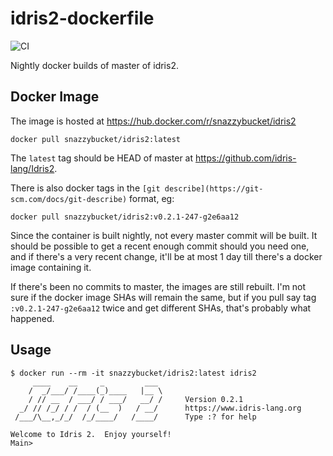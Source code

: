 # idris2-dockerfile

![CI](https://github.com/alexhumphreys/idris2-dockerfile/workflows/Docker%20Image%20CI/badge.svg?branch=master&event=push)

Nightly docker builds of master of idris2.

## Docker Image

The image is hosted at https://hub.docker.com/r/snazzybucket/idris2

```
docker pull snazzybucket/idris2:latest
```

The `latest` tag should be HEAD of master at https://github.com/idris-lang/Idris2.

There is also docker tags in the `[git describe](https://git-scm.com/docs/git-describe)` format, eg:

```
docker pull snazzybucket/idris2:v0.2.1-247-g2e6aa12
```

Since the container is built nightly, not every master commit will be built. It should be possible to get a recent enough commit should you need one, and if there's a very recent change, it'll be at most 1 day till there's a docker image containing it.

If there's been no commits to master, the images are still rebuilt. I'm not sure if the docker image SHAs will remain the same, but if you pull say tag `:v0.2.1-247-g2e6aa12` twice and get different SHAs, that's probably what happened.

## Usage

```
$ docker run --rm -it snazzybucket/idris2:latest idris2
     ____    __     _         ___
    /  _/___/ /____(_)____   |__ \
    / // __  / ___/ / ___/   __/ /     Version 0.2.1
  _/ // /_/ / /  / (__  )   / __/      https://www.idris-lang.org
 /___/\__,_/_/  /_/____/   /____/      Type :? for help

Welcome to Idris 2.  Enjoy yourself!
Main>
```
